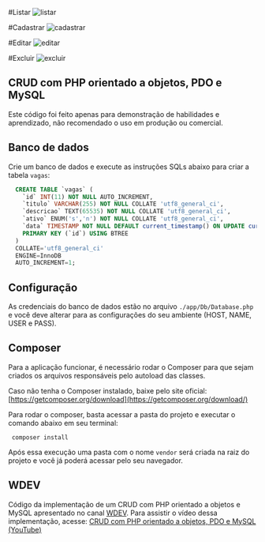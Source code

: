 #Listar
![listar](https://user-images.githubusercontent.com/87495655/154093442-0baf2635-1c8c-4f06-b3ac-51062653c1ab.png)

#Cadastrar
![cadastrar](https://user-images.githubusercontent.com/87495655/154093974-ecb0de7c-d784-4327-9da5-c8aa036437c5.png)

#Editar
![editar](https://user-images.githubusercontent.com/87495655/154094069-6eb228e3-fadf-40e8-ac8e-3ff63f73b444.png)

#Excluir
![excluir](https://user-images.githubusercontent.com/87495655/154094161-af514097-93dc-4f3b-a5e6-0cd033eacfa5.png)



## CRUD com PHP orientado a objetos, PDO e MySQL
Este código foi feito apenas para demonstração de habilidades e aprendizado, não recomendado o uso em produção ou comercial. 

## Banco de dados
Crie um banco de dados e execute as instruções SQLs abaixo para criar a tabela `vagas`:
```sql
  CREATE TABLE `vagas` (
  	`id` INT(11) NOT NULL AUTO_INCREMENT,
  	`titulo` VARCHAR(255) NOT NULL COLLATE 'utf8_general_ci',
  	`descricao` TEXT(65535) NOT NULL COLLATE 'utf8_general_ci',
  	`ativo` ENUM('s','n') NOT NULL COLLATE 'utf8_general_ci',
  	`data` TIMESTAMP NOT NULL DEFAULT current_timestamp() ON UPDATE current_timestamp(),
  	PRIMARY KEY (`id`) USING BTREE
  )
  COLLATE='utf8_general_ci'
  ENGINE=InnoDB
  AUTO_INCREMENT=1;
```

## Configuração
As credenciais do banco de dados estão no arquivo `./app/Db/Database.php` e você deve alterar para as configurações do seu ambiente (HOST, NAME, USER e PASS).

## Composer
Para a aplicação funcionar, é necessário rodar o Composer para que sejam criados os arquivos responsáveis pelo autoload das classes.

Caso não tenha o Composer instalado, baixe pelo site oficial: [https://getcomposer.org/download](https://getcomposer.org/download/)

Para rodar o composer, basta acessar a pasta do projeto e executar o comando abaixo em seu terminal:
```shell
 composer install
```

Após essa execução uma pasta com o nome `vendor` será criada na raiz do projeto e você já poderá acessar pelo seu navegador.

## WDEV
Código da implementação de um CRUD com PHP orientado a objetos e MySQL apresentado no canal [WDEV](http://wstore.io/wdev).
Para assistir o vídeo dessa implementação, acesse: [CRUD com PHP orientado a objetos, PDO e MySQL (YouTube)](https://www.youtube.com/watch?v=uG64BgrlX7o)

